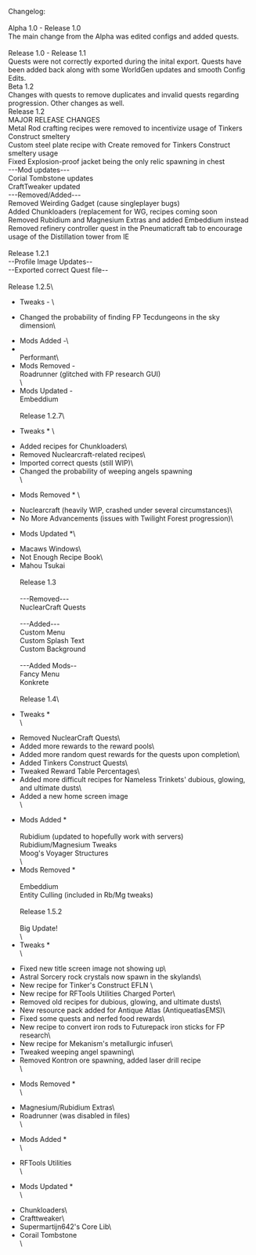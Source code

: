 Changelog:\
\
Alpha 1.0 - Release 1.0\
The main change from the Alpha was edited configs and added quests.\
\
Release 1.0 - Release 1.1\
Quests were not correctly exported during the inital export.  Quests have been added back along with some WorldGen updates and smooth Config Edits.
\
Beta 1.2\
Changes with quests to remove duplicates and invalid quests regarding progression.  Other changes as well.
\
Release 1.2\
MAJOR RELEASE CHANGES\
    Metal Rod crafting recipes were removed to incentivize usage of Tinkers Construct smeltery\
    Custom steel plate recipe with Create removed for Tinkers Construct smeltery usage\
    Fixed Explosion-proof jacket being the only relic spawning in chest\
---Mod updates---\
    Corial Tombstone updates\
    CraftTweaker updated\
---Removed/Added---\
    Removed Weirding Gadget (cause singleplayer bugs)\
    Added Chunkloaders (replacement for WG, recipes coming soon\
    Removed Rubidium and Magnesium Extras and added Embeddium instead\
    Removed refinery controller quest in the Pneumaticraft tab to encourage usage of the Distillation tower from IE\
\
Release 1.2.1\
--Profile Image Updates--\
--Exported correct Quest file--\
\
Release 1.2.5\
- Tweaks - \
* Changed the probability of finding FP Tecdungeons in the sky dimension\
- Mods Added -\
- \
Performant\
- Mods Removed -\
Roadrunner (glitched with FP research GUI)\
\
- Mods Updated -\
Embeddium\
\
Release 1.2.7\
* Tweaks * \
- Added recipes for Chunkloaders\
- Removed Nuclearcraft-related recipes\
- Imported correct quests (still WIP)\
- Changed the probability of weeping angels spawning\
\
* Mods Removed * \
- Nuclearcraft (heavily WIP, crashed under several circumstances)\
- No More Advancements (issues with Twilight Forest progression)\

* Mods Updated *\
- Macaws Windows\
- Not Enough Recipe Book\
- Mahou Tsukai\
\
Release 1.3\
\
---Removed---\
NuclearCraft Quests\
\
---Added---\
Custom Menu\
Custom Splash Text\
Custom Background\
\
---Added Mods--\
Fancy Menu\
Konkrete\
\
Release 1.4\
* Tweaks *\
\
- Removed NuclearCraft Quests\
- Added more rewards to the reward pools\
- Added more random quest rewards for the quests upon completion\
- Added Tinkers Construct Quests\
- Tweaked Reward Table Percentages\
- Added more difficult recipes for Nameless Trinkets' dubious, glowing, and ultimate dusts\
- Added a new home screen image\
\
* Mods Added * \
\
Rubidium (updated to hopefully work with servers)\
Rubidium/Magnesium Tweaks\
Moog's Voyager Structures\
\
* Mods Removed *\
\
Embeddium\
Entity Culling (included in Rb/Mg tweaks)\
\
Release 1.5.2\
\
Big Update!\
\
* Tweaks * \
\
- Fixed new title screen image not showing up\
- Astral Sorcery rock crystals now spawn in the skylands\
- New recipe for Tinker's Construct EFLN \
- New recipe for RFTools Utilities Charged Porter\
- Removed old recipes for dubious, glowing, and ultimate dusts\
- New resource pack added for Antique Atlas (AntiqueatlasEMS)\
- Fixed some quests and nerfed food rewards\
- New recipe to convert iron rods to Futurepack iron sticks for FP research\
- New recipe for Mekanism's metallurgic infuser\
- Tweaked weeping angel spawning\
- Removed Kontron ore spawning, added laser drill recipe\
\
* Mods Removed * \
\
- Magnesium/Rubidium Extras\
- Roadrunner (was disabled in files)\
\
* Mods Added *\
\
- RFTools Utilities\
\
* Mods Updated *\
\
- Chunkloaders\
- Crafttweaker\
- Supermartijn642's Core Lib\
- Corail Tombstone\
\
